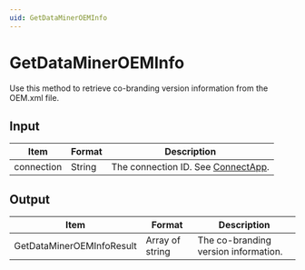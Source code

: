 ```yaml
---
uid: GetDataMinerOEMInfo
---
```


# GetDataMinerOEMInfo

Use this method to retrieve co-branding version information from the OEM.xml file.

## Input

| Item       | Format | Description                                          |
|------------|--------|------------------------------------------------------|
| connection | String | The connection ID. See [ConnectApp](xref:ConnectApp). |

## Output

| Item                       | Format          | Description                          |
|----------------------------|-----------------|--------------------------------------|
| GetDataMinerOEMInfoResult | Array of string | The co-branding version information. |
